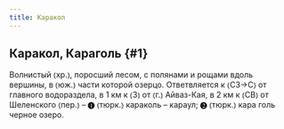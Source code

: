```yaml
---
title: Каракол
---
```

## Каракол, Караголь {#1}

Волнистый ⦅хр.⦆, поросший лесом, с полянами и рощами вдоль вершины, в ⦅юж.⦆ части которой озерцо. Ответвляется к ⦅СЗ→С⦆ от главного водораздела, в 1 км к ⦅З⦆ от ⦅г.⦆ Айваз-Кая, в 2 км к ⦅СВ⦆ от Шеленского ⦅пер.⦆ – ❶ ⦅тюрк.⦆ караколь – караул; ❷ ⦅тюрк.⦆ кара голь черное озеро.
